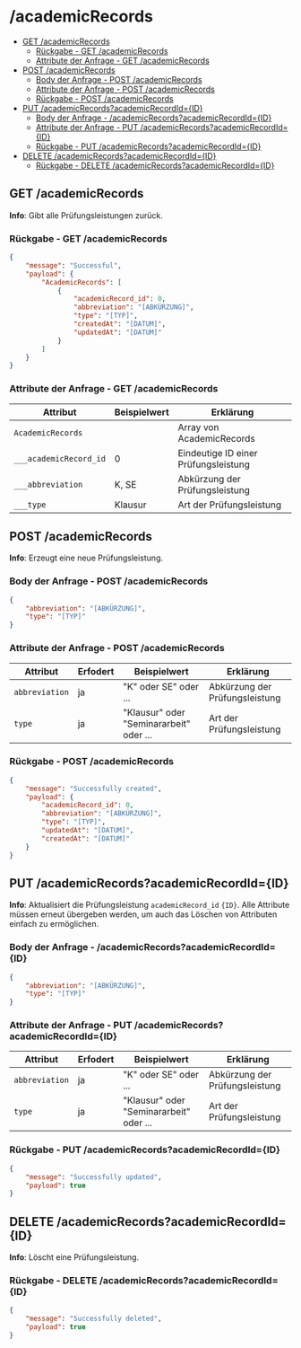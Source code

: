 # /academicRecords <!-- omit in toc -->

- [GET /academicRecords](#get-academicrecords)
  - [Rückgabe - GET /academicRecords](#rückgabe---get-academicrecords)
  - [Attribute der Anfrage - GET /academicRecords](#attribute-der-anfrage---get-academicrecords)
- [POST /academicRecords](#post-academicrecords)
  - [Body der Anfrage - POST /academicRecords](#body-der-anfrage---post-academicrecords)
  - [Attribute der Anfrage - POST /academicRecords](#attribute-der-anfrage---post-academicrecords)
  - [Rückgabe - POST /academicRecords](#rückgabe---post-academicrecords)
- [PUT /academicRecords?academicRecordId={ID}](#put-academicrecordsacademicrecordidid)
  - [Body der Anfrage - /academicRecords?academicRecordId={ID}](#body-der-anfrage---academicrecordsacademicrecordidid)
  - [Attribute der Anfrage - PUT /academicRecords?academicRecordId={ID}](#attribute-der-anfrage---put-academicrecordsacademicrecordidid)
  - [Rückgabe - PUT /academicRecords?academicRecordId={ID}](#rückgabe---put-academicrecordsacademicrecordidid)
- [DELETE /academicRecords?academicRecordId={ID}](#delete-academicrecordsacademicrecordidid)
  - [Rückgabe - DELETE /academicRecords?academicRecordId={ID}](#rückgabe---delete-academicrecordsacademicrecordidid)

## GET /academicRecords

**Info**: Gibt alle Prüfungsleistungen zurück.

### Rückgabe - GET /academicRecords

```json
{
    "message": "Successful",
    "payload": {
        "AcademicRecords": [
            {
                "academicRecord_id": 0,
                "abbreviation": "[ABKÜRZUNG]",
                "type": "[TYP]",
                "createdAt": "[DATUM]",
                "updatedAt": "[DATUM]"
            }
        ]
    }
}
```

### Attribute der Anfrage - GET /academicRecords

| Attribut               | Beispielwert | Erklärung                            |
| ---------------------- | ------------ | ------------------------------------ |
| `AcademicRecords`      |              | Array von AcademicRecords            |
| `___academicRecord_id` | 0            | Eindeutige ID einer Prüfungsleistung |
| `___abbreviation`      | K, SE        | Abkürzung der Prüfungsleistung       |
| `___type`              | Klausur      | Art der Prüfungsleistung             |

## POST /academicRecords

**Info**: Erzeugt eine neue Prüfungsleistung.

### Body der Anfrage - POST /academicRecords

```json
{
    "abbreviation": "[ABKÜRZUNG]",
    "type": "[TYP]"
}
```

### Attribute der Anfrage - POST /academicRecords

| Attribut       | Erfodert | Beispielwert                            | Erklärung                      |
| -------------- | -------- | --------------------------------------- | ------------------------------ |
| `abbreviation` | ja       | "K" oder SE" oder ...                   | Abkürzung der Prüfungsleistung |
| `type`         | ja       | "Klausur" oder "Seminararbeit" oder ... | Art der Prüfungsleistung       |

### Rückgabe - POST /academicRecords

```json
{
    "message": "Successfully created",
    "payload": {
        "academicRecord_id": 0,
        "abbreviation": "[ABKÜRZUNG]",
        "type": "[TYP]",
        "updatedAt": "[DATUM]",
        "createdAt": "[DATUM]"
    }
}
```

## PUT /academicRecords?academicRecordId={ID}

**Info**: Aktualisiert die Prüfungsleistung `academicRecord_id` `{ID}`.
Alle Attribute müssen erneut übergeben werden, um auch das Löschen von Attributen einfach zu ermöglichen.

### Body der Anfrage - /academicRecords?academicRecordId={ID}

```json
{
    "abbreviation": "[ABKÜRZUNG]",
    "type": "[TYP]"
}
```

### Attribute der Anfrage - PUT /academicRecords?academicRecordId={ID}

| Attribut       | Erfodert | Beispielwert                            | Erklärung                      |
| -------------- | -------- | --------------------------------------- | ------------------------------ |
| `abbreviation` | ja       | "K" oder SE" oder ...                   | Abkürzung der Prüfungsleistung |
| `type`         | ja       | "Klausur" oder "Seminararbeit" oder ... | Art der Prüfungsleistung       |

### Rückgabe - PUT /academicRecords?academicRecordId={ID}

```json
{
    "message": "Successfully updated",
    "payload": true
}
```

## DELETE /academicRecords?academicRecordId={ID}

**Info**: Löscht eine Prüfungsleistung.

### Rückgabe - DELETE /academicRecords?academicRecordId={ID}

```json
{
    "message": "Successfully deleted",
    "payload": true
}
```
